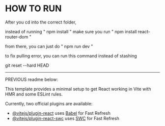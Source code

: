 # HOW TO RUN

After you cd into the correct folder,

instead of running " npm install " make sure you run " npm install react-router-dom "

from there, you can just do " npm run dev "


to fix pulling error, you can run this command instead of stashing 

git reset --hard HEAD




------------------------------------------------------------------------------------------------
PREVIOUS readme below:

This template provides a minimal setup to get React working in Vite with HMR and some ESLint rules.

Currently, two official plugins are available:

- [@vitejs/plugin-react](https://github.com/vitejs/vite-plugin-react/blob/main/packages/plugin-react/README.md) uses [Babel](https://babeljs.io/) for Fast Refresh
- [@vitejs/plugin-react-swc](https://github.com/vitejs/vite-plugin-react-swc) uses [SWC](https://swc.rs/) for Fast Refresh
